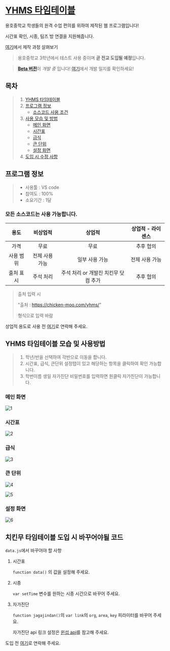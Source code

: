 # [YHMS 타임테이블](https://chicken-moo.com/yhms)

 용호중학교 학생들의 원격 수업 편의를 위하여 제작된 웹 프로그램입니다!

 시간표 확인, 시종, 팀즈 방 연결을 지원해줍니다.

 [여기](https://chicken-moo.com/img/projects/yhtt.pdf)에서 제작 과정 살펴보기




 > 용호중학교 3학년에서 테스트 사용 중이며 **곧 전교 도입될 예정**입니다.


 > [**Beta 버전**](https://chicken-moo.com/yhms/beta)이 *개발 중* 입니다! [여기](https://www.notion.so/6d9362d9f0ae4d2387bcfa2bc7e0e833?v=8fbedecb5a9d46c1b3b1ee8848cfce87)에서 개발 일지를 확인하세요!



## 목차

> 1.  [YHMS 타임테이블](#YHMS-타임테이블)
> 2. [프로그램 정보](#프로그램-정보)
>    - [소스코드 사용 조건](#모든-소스코드는-사용-가능합니다.)
> 3.  [사용 모습 및 방법](#YHMS-타임테이블-모습-및-사용방법)
>     - [메인 화면](#메인-화면)
>     - [시간표](#시간표)
>     - [급식](#급식)
>     - [큰 단위](#큰-단위)
>     - [설정 화면](#설정-화면)
> 4.  [도입 시 수정 사항](#치킨무-타임테이블-도입-시-바꾸어야될-코드)



 ## 프로그램 정보

 > - 사용툴 : VS code
 > - 참여도 : 100%
 > - 소요기간 : 1달

### 모든 소스코드는 사용 가능합니다.

|   용도    |    비상업적    |                상업적                | 상업적 - 라이센스 |
| :-------: | :------------: | :----------------------------------: | :---------------: |
|   가격    |      무료      |                 무료                 |     추후 협의     |
| 사용 범위 | 전체 사용 가능 |            일부 사용 가능            |  전체 사용 가능   |
| 출처 표시 |   주석 처리    | 주석 처리 or 개발진 치킨무 닷컴 추가 |     추후 협의     |

> 출처 입력 시
>
> "출처 : https://chicken-moo.com/yhms/"
>
> 형식으로 입력 바람

상업적 용도로 사용 전 [여기](https://open.kakao.com/me/yonghospace)로 연락해 주세요.



## YHMS 타임테이블 모습 및 사용방법

> 1. 학년/반을 선택하여 각반으로 이동을 합니다.
> 2. 시간표, 급식, 큰단위 설정탭이 있고 해당하는 항목을 클릭하여 확인 가능합니다.
> 3. 학번이름 생일 자가진단 비밀번호를 입력하면 원클릭 자가진단이 가능합니다.



### 메인 화면

![1](https://chicken-moo.com/files/img/readme/yhtt/1.jpg)



### 시간표

![2](https://chicken-moo.com/files/img/readme/yhtt/2.jpg)

### 급식

![3](https://chicken-moo.com/files/img/readme/yhtt/3.jpg)

### 큰 단위

![4](https://chicken-moo.com/files/img/readme/yhtt/4.jpg)

![5](https://chicken-moo.com/files/img/readme/yhtt/5.jpg)

### 설정 화면

![6](https://chicken-moo.com/files/img/readme/yhtt/6.jpg)






## 치킨무 타임테이블 도입 시 바꾸어야될 코드

`data.js`에서 바꾸어야 할 사항

1. 시간표

   `function data()` 의 값을 설정해 주세요.

2. 시종

   `var setTime` 변수를 원하는 시종 시간으로 바꾸어 주세요.

3. 자가진단

   `function jagajindan()`의 `var link`의 `org`, `area`, `key` 피라미터를 바꾸어 주세요.

   자가진단 api 링크 설정은 [윈섭 api](https://api.winsub.kr/)를 참고해 주세요.

도입 전 [여기](https://open.kakao.com/me/yonghospace)로 연락해 주세요.

